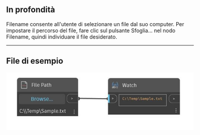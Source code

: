 ## In profondità
Filename consente all'utente di selezionare un file dal suo computer. Per impostare il percorso del file, fare clic sul pulsante Sfoglia... nel nodo Filename, quindi individuare il file desiderato.
___
## File di esempio

![File Path](./CoreNodeModels.Input.Filename_img.jpg)

